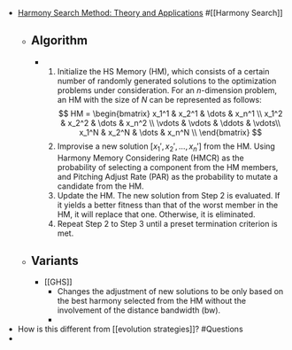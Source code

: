 - [Harmony Search Method: Theory and Applications](https://www.hindawi.com/journals/cin/2015/258491/) #[[Harmony Search]]
	- ## Algorithm
		- 1. Initialize the HS Memory (HM), which consists of a certain number of randomly generated solutions to the optimization problems under consideration. For an $n$-dimension problem, an HM with the size of $N$ can be represented as follows:
		  $$
		  HM = 
		  \begin{bmatrix}
		  x_1^1 & x_2^1 & \dots & x_n^1 \\
		  x_1^2 & x_2^2 & \dots & x_n^2 \\
		  \vdots  & \vdots & \ddots & \vdots\\
		  x_1^N & x_2^N & \dots & x_n^N \\
		  \end{bmatrix}
		  $$
		  2. Improvise a new solution $[x_1', x_2', \dots, x_n']$ from the HM. Using Harmony Memory Considering Rate (HMCR) as the probability of selecting a component from the HM members, and Pitching Adjust Rate (PAR) as the probability to mutate a candidate from the HM.
		  3. Update the HM. The new solution from Step 2 is evaluated. If it yields a better fitness than that of the worst member in the HM, it will replace that one. Otherwise, it is eliminated.
		  4. Repeat Step 2 to Step 3 until a preset termination criterion is met.
	- ## Variants
		- [[GHS]]
			- Changes the adjustment of new solutions to be only based on the best harmony selected from the HM without the involvement of the distance bandwidth (bw).
			-
- How is this different from [[evolution strategies]]? #Questions
-